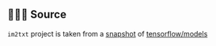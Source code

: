 ## 👨🏻‍💻 Source

`im2txt` project is taken from a [snapshot](https://github.com/tensorflow/models/tree/c79fa5af15e83bc8df03967c3df42aedbade7456/research/im2txt) of [tensorflow/models](https://github.com/tensorflow/models)

#